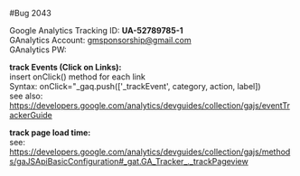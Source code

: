 #Bug 2043 <br/> 

Google Analytics Tracking ID: **UA-52789785-1**<br/> 
GAnalytics Account: gmsponsorship@gmail.com <br/> 
GAnalytics PW: <br/>

**track Events (Click on Links):**<br/> 
insert onClick() method for each link <br/> 
Syntax: onClick="_gaq.push(['_trackEvent', category, action, label]) <br/> 
see also: https://developers.google.com/analytics/devguides/collection/gajs/eventTrackerGuide

**track page load time:**<br/> 
see: https://developers.google.com/analytics/devguides/collection/gajs/methods/gaJSApiBasicConfiguration#_gat.GA_Tracker_._trackPageview 